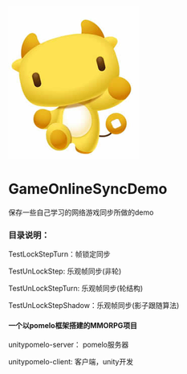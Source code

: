 ![image](https://github.com/koliy/GameOnlineSyncDemo/blob/master/TestUnLockStep/avatar2.jpg)
# GameOnlineSyncDemo
保存一些自己学习的网络游戏同步所做的demo

### 目录说明：
TestLockStepTurn：帧锁定同步

TestUnLockStep: 乐观帧同步(非轮)

TestUnLockStepTurn: 乐观帧同步(轮结构)

TestUnLockStepShadow：乐观帧同步(影子跟随算法)

#### 一个以pomelo框架搭建的MMORPG项目
unitypomelo-server： pomelo服务器

unitypomelo-client:  客户端，unity开发
